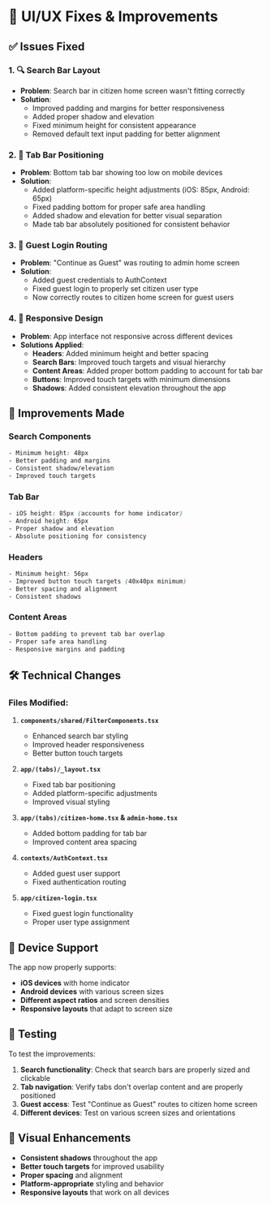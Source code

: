 # 🎨 UI/UX Fixes & Improvements

## ✅ **Issues Fixed**

### 1. **🔍 Search Bar Layout**
- **Problem**: Search bar in citizen home screen wasn't fitting correctly
- **Solution**: 
  - Improved padding and margins for better responsiveness
  - Added proper shadow and elevation
  - Fixed minimum height for consistent appearance
  - Removed default text input padding for better alignment

### 2. **📱 Tab Bar Positioning**
- **Problem**: Bottom tab bar showing too low on mobile devices
- **Solution**:
  - Added platform-specific height adjustments (iOS: 85px, Android: 65px)
  - Fixed padding bottom for proper safe area handling
  - Added shadow and elevation for better visual separation
  - Made tab bar absolutely positioned for consistent behavior

### 3. **🚪 Guest Login Routing**
- **Problem**: "Continue as Guest" was routing to admin home screen
- **Solution**:
  - Added guest credentials to AuthContext
  - Fixed guest login to properly set citizen user type
  - Now correctly routes to citizen home screen for guest users

### 4. **📐 Responsive Design**
- **Problem**: App interface not responsive across different devices
- **Solutions Applied**:
  - **Headers**: Added minimum height and better spacing
  - **Search Bars**: Improved touch targets and visual hierarchy
  - **Content Areas**: Added proper bottom padding to account for tab bar
  - **Buttons**: Improved touch targets with minimum dimensions
  - **Shadows**: Added consistent elevation throughout the app

## 🎯 **Improvements Made**

### **Search Components**
```css
- Minimum height: 48px
- Better padding and margins
- Consistent shadow/elevation
- Improved touch targets
```

### **Tab Bar**
```css
- iOS height: 85px (accounts for home indicator)
- Android height: 65px
- Proper shadow and elevation
- Absolute positioning for consistency
```

### **Headers**
```css
- Minimum height: 56px
- Improved button touch targets (40x40px minimum)
- Better spacing and alignment
- Consistent shadows
```

### **Content Areas**
```css
- Bottom padding to prevent tab bar overlap
- Proper safe area handling
- Responsive margins and padding
```

## 🛠️ **Technical Changes**

### Files Modified:
1. **`components/shared/FilterComponents.tsx`**
   - Enhanced search bar styling
   - Improved header responsiveness
   - Better button touch targets

2. **`app/(tabs)/_layout.tsx`**
   - Fixed tab bar positioning
   - Added platform-specific adjustments
   - Improved visual styling

3. **`app/(tabs)/citizen-home.tsx` & `admin-home.tsx`**
   - Added bottom padding for tab bar
   - Improved content area spacing

4. **`contexts/AuthContext.tsx`**
   - Added guest user support
   - Fixed authentication routing

5. **`app/citizen-login.tsx`**
   - Fixed guest login functionality
   - Proper user type assignment

## 📱 **Device Support**

The app now properly supports:
- **iOS devices** with home indicator
- **Android devices** with various screen sizes
- **Different aspect ratios** and screen densities
- **Responsive layouts** that adapt to screen size

## 🧪 **Testing**

To test the improvements:
1. **Search functionality**: Check that search bars are properly sized and clickable
2. **Tab navigation**: Verify tabs don't overlap content and are properly positioned
3. **Guest access**: Test "Continue as Guest" routes to citizen home screen
4. **Different devices**: Test on various screen sizes and orientations

## 🎨 **Visual Enhancements**

- **Consistent shadows** throughout the app
- **Better touch targets** for improved usability
- **Proper spacing** and alignment
- **Platform-appropriate** styling and behavior
- **Responsive layouts** that work on all devices